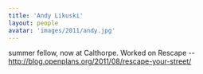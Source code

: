 ```yaml
---
title: 'Andy Likuski'
layout: people
avatar: 'images/2011/andy.jpg'
---
```


summer fellow, now at Calthorpe. Worked on Rescape -- http://blog.openplans.org/2011/08/rescape-your-street/